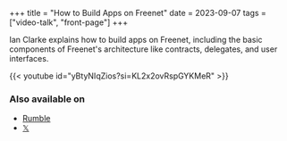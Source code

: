 +++
title = "How to Build Apps on Freenet"
date = 2023-09-07
tags = ["video-talk", "front-page"]
+++

Ian Clarke explains how to build apps on Freenet, including the basic components of Freenet's architecture like
contracts, delegates, and user interfaces.

{{< youtube id="yBtyNIqZios?si=KL2x2ovRspGYKMeR" >}}

### Also available on

- [Rumble](https://rumble.com/v3joywo-ian-clarke-explains-the-next-generation-of-freenet.html)
- [𝕏](https://x.com/FreenetOrg/status/1704994853887643912)
